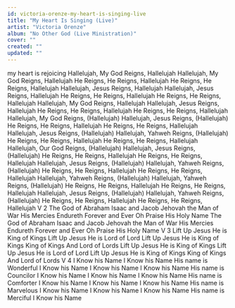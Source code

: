 ```yaml
---
id: victoria-orenze-my-heart-is-singing-live
title: "My Heart Is Singing (Live)"
artist: "Victoria Orenze"
album: "No Other God (Live Ministration)"
cover: ""
created: ""
updated: ""
---
```


my heart is rejoicing
Hallelujah, My God Reigns, Hallelujah Hallelujah, My God Reigns, Hallelujah He Reigns, He Reigns, Hallelujah He Reigns, He Reigns, Hallelujah Hallelujah, Jesus Reigns, Hallelujah Hallelujah, Jesus Reigns, Hallelujah He Reigns, He Reigns, Hallelujah He Reigns, He Reigns, Hallelujah Hallelujah, My God Reigns, Hallelujah Hallelujah, Jesus Reigns, Hallelujah He Reigns, He Reigns, Hallelujah He Reigns, He Reigns, Hallelujah Hallelujah, My God Reigns, (Hallelujah) Hallelujah, Jesus Reigns, (Hallelujah) He Reigns, He Reigns, Hallelujah He Reigns, He Reigns, Hallelujah Hallelujah, Jesus Reigns, (Hallelujah) Hallelujah, Yahweh Reigns, (Hallelujah) He Reigns, He Reigns, Hallelujah He Reigns, He Reigns, Hallelujah Hallelujah, Our God Reigns, (Hallelujah) Hallelujah, Jesus Reigns, (Hallelujah) He Reigns, He Reigns, Hallelujah He Reigns, He Reigns, Hallelujah Hallelujah, Jesus Reigns, (Hallelujah) Hallelujah, Yahweh Reigns, (Hallelujah) He Reigns, He Reigns, Hallelujah He Reigns, He Reigns, Hallelujah Hallelujah, Yahweh Reigns, (Hallelujah) Hallelujah, Yahweh Reigns, (Hallelujah) He Reigns, He Reigns, Hallelujah He Reigns, He Reigns, Hallelujah Hallelujah, Jesus Reigns, (Hallelujah) Hallelujah, Yahweh Reigns, (Hallelujah) He Reigns, He Reigns, Hallelujah He Reigns, He Reigns, Hallelujah V  2 The God of Abraham Isaac and Jacob Jehovah the Man of War His Mercies Endureth Forever and Ever Oh Praise His Holy Name The God of Abraham Isaac and Jacob Jehovah the Man of War His Mercies Endureth Forever and Ever Oh Praise His Holy Name V  3 Lift Up Jesus He is King of Kings Lift Up Jesus He is Lord of Lord Lift Up Jesus He is King of Kings King of Kings And Lord of Lords Lift Up Jesus He is King of Kings Lift Up Jesus He is Lord of Lord Lift Up Jesus He is King of Kings King of Kings And Lord of Lords V  4 I Know his Name I Know his Name His name is Wonderful I Know his Name I Know his Name I Know his Name His name is Councilor I Know his Name I Know his Name I Know his Name His name is Comforter I Know his Name I Know his Name I Know his Name His name is Marvelous I Know his Name I Know his Name I Know his Name His name is Merciful I Know his Name